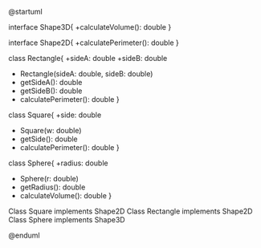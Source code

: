 @startuml

interface Shape3D{
+calculateVolume(): double 
}

interface Shape2D{
+calculatePerimeter(): double
}

class Rectangle{
+sideA: double
+sideB: double
+ Rectangle(sideA: double, sideB: double)
+ getSideA(): double
+ getSideB(): double
+ calculatePerimeter(): double
}


class Square{
+side: double
+ Square(w: double)
+ getSide(): double
+ calculatePerimeter(): double
}

class Sphere{
+radius: double
+ Sphere(r: double)
+ getRadius(): double
+ calculateVolume(): double
}

Class Square implements Shape2D
Class Rectangle implements Shape2D
Class Sphere implements Shape3D

@enduml
